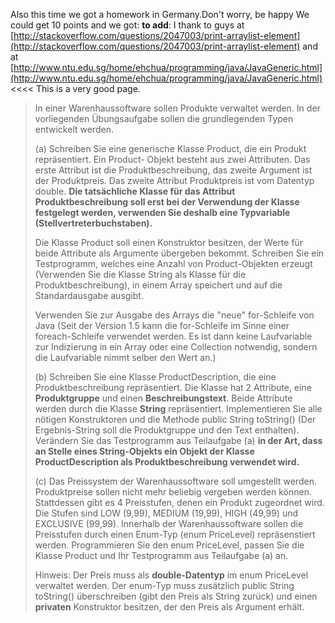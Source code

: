 Also this time we got a homework in Germany.Don't worry, be happy 
We could get 10 points and we got: **to add**:
I thank to guys at [http://stackoverflow.com/questions/2047003/print-arraylist-element](http://stackoverflow.com/questions/2047003/print-arraylist-element) and at [http://www.ntu.edu.sg/home/ehchua/programming/java/JavaGeneric.html](http://www.ntu.edu.sg/home/ehchua/programming/java/JavaGeneric.html)  <<<< This is a very good page.

> In einer Warenhaussoftware sollen Produkte verwaltet werden. In der vorliegenden Übungsaufgabe sollen die grundlegenden Typen entwickelt werden.
> 
> (a) Schreiben Sie eine generische Klasse Product, die ein Produkt repräsentiert. Ein Product- Objekt besteht aus zwei Attributen. Das erste Attribut ist die Produktbeschreibung, das zweite Argument ist der Produktpreis. Das zweite Attribut Produktpreis ist vom Datentyp double. **Die tatsächliche Klasse für das Attribut Produktbeschreibung soll erst bei der Verwendung der Klasse festgelegt werden, verwenden Sie deshalb eine Typvariable (Stellvertreterbuchstaben).** 
> 
>  Die Klasse Product soll einen Konstruktor besitzen, der Werte für beide Attribute als Argumente übergeben bekommt. Schreiben Sie ein Testprogramm, welches eine Anzahl von Product-Objekten erzeugt (Verwenden Sie die Klasse String als Klasse für die Produktbeschreibung), in einem Array speichert und auf die Standardausgabe ausgibt. 
>  
>  Verwenden Sie zur Ausgabe des Arrays die "neue" for-Schleife von Java (Seit der Version 1.5 kann die for-Schleife im Sinne einer foreach-Schleife verwendet werden. Es ist dann keine Laufvariable zur Indizierung in ein Array oder eine Collection notwendig, sondern die Laufvariable nimmt selber den Wert an.)
> 
> (b) Schreiben Sie eine Klasse ProductDescription, die eine Produktbeschreibung repräsentiert. Die Klasse hat 2 Attribute, eine **Produktgruppe** und einen **Beschreibungstext**. Beide Attribute werden durch
> die Klasse **String** repräsentiert. Implementieren Sie alle nötigen Konstruktoren und die Methode public String toString() (Der Ergebnis-String soll die Produktgruppe und den Text enthalten). Verändern Sie das Testprogramm aus Teilaufgabe (a) **in der Art, dass an Stelle eines String-Objekts ein Objekt der Klasse ProductDescription als Produktbeschreibung verwendet wird.**
> 
> (c) Das Preissystem der Warenhaussoftware soll umgestellt werden. Produktpreise sollen nicht mehr beliebig vergeben werden können. Stattdessen gibt es 4 Preisstufen, denen ein Produkt zugeordnet wird. Die Stufen sind LOW (9,99), MEDIUM (19,99), HIGH (49,99) und EXCLUSIVE (99,99). Innerhalb der Warenhaussoftware sollen die Preisstufen durch einen Enum-Typ (enum PriceLevel) repräsenstiert werden. Programmieren Sie den enum PriceLevel, passen Sie die Klasse Product und Ihr Testprogramm aus Teilaufgabe (a) an.
> 
> Hinweis: Der Preis muss als **double-Datentyp** im enum PriceLevel verwaltet werden. Der enum-Typ muss zusätzlich public String toString() überschreiben (gibt den Preis als String zurück) und einen **privaten** Konstruktor besitzen, der den Preis als Argument erhält.